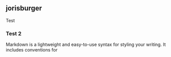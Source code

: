 ## jorisburger

Test

### Test 2

Markdown is a lightweight and easy-to-use syntax for styling your writing. It includes conventions for
